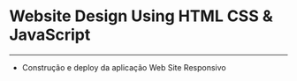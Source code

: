 # Website Design Using HTML CSS & JavaScript

---

 - Construção e deploy da aplicação Web Site Responsivo

